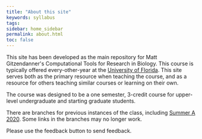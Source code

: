 ```yaml
---
title: "About this site"
keywords: syllabus
tags: 
sidebar: home_sidebar
permalink: about.html
toc: false
---
```


This site has been developed as the main repository for Matt Gitzendanner's Computational Tools for Research in Biology. This course is typically offered every-other-year at the [University of Florida](https://ufl.edu). This site serves both as the primary resource when teaching the course, and as a resource for others teaching similar courses or learning on their own.

The course was designed to be a one semester, 3-credit course for upper-level undergraduate and starting graduate students.

There are branches for previous instances of the class, including [Summer A 2020](https://github.com/comptoolsres/comptoolsres.github.io/tree/Summer2020). Some links in the branches may no longer work.

Please use the feedback button to send feedback.
